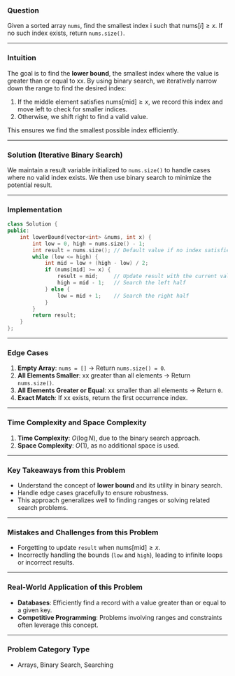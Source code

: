 

### **Question**

Given a sorted array `nums`, find the smallest index i such that $\text{nums}[i] \geq x$. 
If no such index exists, return `nums.size()`.

---

### **Intuition**

The goal is to find the **lower bound**, the smallest index where the value is greater than or equal to xx. By using binary search, we iteratively narrow down the range to find the desired index:

1. If the middle element satisfies $\text{nums[mid]} \geq x$, we record this index and move left to check for smaller indices.
2. Otherwise, we shift right to find a valid value.

This ensures we find the smallest possible index efficiently.

---

### **Solution (Iterative Binary Search)**

We maintain a result variable initialized to `nums.size()` to handle cases where no valid index exists. We then use binary search to minimize the potential result.

---

### **Implementation**

```cpp
class Solution {
public:
    int lowerBound(vector<int> &nums, int x) {
        int low = 0, high = nums.size() - 1;
        int result = nums.size(); // Default value if no index satisfies the condition
        while (low <= high) {
            int mid = low + (high - low) / 2;
            if (nums[mid] >= x) {
                result = mid;     // Update result with the current valid index
                high = mid - 1;   // Search the left half
            } else {
                low = mid + 1;    // Search the right half
            }
        }
        return result;
    }
};
```

---

### **Edge Cases**

1. **Empty Array**: `nums = []` → Return `nums.size() = 0`.
2. **All Elements Smaller**: xx greater than all elements → Return `nums.size()`.
3. **All Elements Greater or Equal**: xx smaller than all elements → Return `0`.
4. **Exact Match**: If xx exists, return the first occurrence index.

---

### **Time Complexity and Space Complexity**

1. **Time Complexity**: $O(\log N)$, due to the binary search approach.
2. **Space Complexity**: $O(1)$, as no additional space is used.

---

### **Key Takeaways from this Problem**

- Understand the concept of **lower bound** and its utility in binary search.
- Handle edge cases gracefully to ensure robustness.
- This approach generalizes well to finding ranges or solving related search problems.

---

### **Mistakes and Challenges from this Problem**

- Forgetting to update `result` when $\text{nums[mid]} \geq x$.
- Incorrectly handling the bounds (`low` and `high`), leading to infinite loops or incorrect results.

---

### **Real-World Application of this Problem**

- **Databases**: Efficiently find a record with a value greater than or equal to a given key.
- **Competitive Programming**: Problems involving ranges and constraints often leverage this concept.

---

### **Problem Category Type**

- Arrays, Binary Search, Searching

